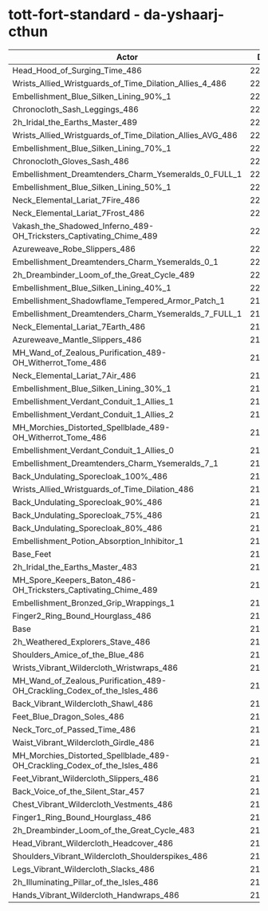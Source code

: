 # tott-fort-standard - da-yshaarj-cthun
| Actor | DPS | Increase |
|---|:---:|:---:|
|Head_Hood_of_Surging_Time_486|223258|2.32%|
|Wrists_Allied_Wristguards_of_Time_Dilation_Allies_4_486|222186|1.83%|
|Embellishment_Blue_Silken_Lining_90%_1|222168|1.83%|
|Chronocloth_Sash_Leggings_486|221499|1.52%|
|2h_Iridal_the_Earths_Master_489|221484|1.51%|
|Wrists_Allied_Wristguards_of_Time_Dilation_Allies_AVG_486|221460|1.50%|
|Embellishment_Blue_Silken_Lining_70%_1|221190|1.38%|
|Chronocloth_Gloves_Sash_486|221019|1.30%|
|Embellishment_Dreamtenders_Charm_Ysemeralds_0_FULL_1|220724|1.16%|
|Embellishment_Blue_Silken_Lining_50%_1|220409|1.02%|
|Neck_Elemental_Lariat_7Fire_486|220408|1.02%|
|Neck_Elemental_Lariat_7Frost_486|220406|1.02%|
|Vakash_the_Shadowed_Inferno_489-OH_Tricksters_Captivating_Chime_489|220288|0.96%|
|Azureweave_Robe_Slippers_486|220267|0.95%|
|Embellishment_Dreamtenders_Charm_Ysemeralds_0_1|220044|0.85%|
|2h_Dreambinder_Loom_of_the_Great_Cycle_489|220018|0.84%|
|Embellishment_Blue_Silken_Lining_40%_1|220004|0.83%|
|Embellishment_Shadowflame_Tempered_Armor_Patch_1|219881|0.78%|
|Embellishment_Dreamtenders_Charm_Ysemeralds_7_FULL_1|219837|0.76%|
|Neck_Elemental_Lariat_7Earth_486|219837|0.76%|
|Azureweave_Mantle_Slippers_486|219758|0.72%|
|MH_Wand_of_Zealous_Purification_489-OH_Witherrot_Tome_486|219593|0.64%|
|Neck_Elemental_Lariat_7Air_486|219552|0.63%|
|Embellishment_Blue_Silken_Lining_30%_1|219551|0.63%|
|Embellishment_Verdant_Conduit_1_Allies_1|219430|0.57%|
|Embellishment_Verdant_Conduit_1_Allies_2|219422|0.57%|
|MH_Morchies_Distorted_Spellblade_489-OH_Witherrot_Tome_486|219344|0.53%|
|Embellishment_Verdant_Conduit_1_Allies_0|219311|0.52%|
|Embellishment_Dreamtenders_Charm_Ysemeralds_7_1|219244|0.48%|
|Back_Undulating_Sporecloak_100%_486|219144|0.44%|
|Wrists_Allied_Wristguards_of_Time_Dilation_486|219122|0.43%|
|Back_Undulating_Sporecloak_90%_486|218912|0.33%|
|Back_Undulating_Sporecloak_75%_486|218887|0.32%|
|Back_Undulating_Sporecloak_80%_486|218887|0.32%|
|Embellishment_Potion_Absorption_Inhibitor_1|218665|0.22%|
|Base_Feet|218473|0.13%|
|2h_Iridal_the_Earths_Master_483|218419|0.11%|
|MH_Spore_Keepers_Baton_486-OH_Tricksters_Captivating_Chime_489|218341|0.07%|
|Embellishment_Bronzed_Grip_Wrappings_1|218293|0.05%|
|Finger2_Ring_Bound_Hourglass_486|218276|0.04%|
|Base|218186|0.00%|
|2h_Weathered_Explorers_Stave_486|218152|-0.02%|
|Shoulders_Amice_of_the_Blue_486|218055|-0.06%|
|Wrists_Vibrant_Wildercloth_Wristwraps_486|217980|-0.09%|
|MH_Wand_of_Zealous_Purification_489-OH_Crackling_Codex_of_the_Isles_486|217920|-0.12%|
|Back_Vibrant_Wildercloth_Shawl_486|217835|-0.16%|
|Feet_Blue_Dragon_Soles_486|217747|-0.20%|
|Neck_Torc_of_Passed_Time_486|217730|-0.21%|
|Waist_Vibrant_Wildercloth_Girdle_486|217694|-0.23%|
|MH_Morchies_Distorted_Spellblade_489-OH_Crackling_Codex_of_the_Isles_486|217627|-0.26%|
|Feet_Vibrant_Wildercloth_Slippers_486|217484|-0.32%|
|Back_Voice_of_the_Silent_Star_457|217451|-0.34%|
|Chest_Vibrant_Wildercloth_Vestments_486|217278|-0.42%|
|Finger1_Ring_Bound_Hourglass_486|217235|-0.44%|
|2h_Dreambinder_Loom_of_the_Great_Cycle_483|217174|-0.46%|
|Head_Vibrant_Wildercloth_Headcover_486|217169|-0.47%|
|Shoulders_Vibrant_Wildercloth_Shoulderspikes_486|216822|-0.63%|
|Legs_Vibrant_Wildercloth_Slacks_486|216803|-0.63%|
|2h_Illuminating_Pillar_of_the_Isles_486|216799|-0.64%|
|Hands_Vibrant_Wildercloth_Handwraps_486|216492|-0.78%|
